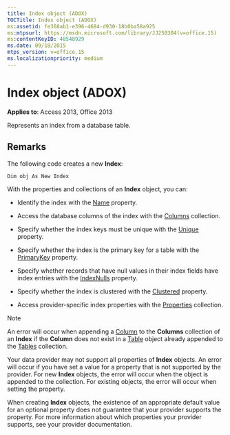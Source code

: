 ```yaml
---
title: Index object (ADOX)
TOCTitle: Index object (ADOX)
ms:assetid: fe368ab1-e396-4684-d930-18b0ba58a925
ms:mtpsurl: https://msdn.microsoft.com/library/JJ250304(v=office.15)
ms:contentKeyID: 48548929
ms.date: 09/18/2015
mtps_version: v=office.15
ms.localizationpriority: medium
---
```


# Index object (ADOX)

**Applies to**: Access 2013, Office 2013

Represents an index from a database table.

## Remarks

The following code creates a new **Index**:

`Dim obj As New Index`

With the properties and collections of an **Index** object, you can:

- Identify the index with the [Name](name-property-adox.md) property.

- Access the database columns of the index with the [Columns](columns-collection-adox.md) collection.

- Specify whether the index keys must be unique with the [Unique](unique-property-adox.md) property.

- Specify whether the index is the primary key for a table with the [PrimaryKey](primarykey-property-adox.md) property.

- Specify whether records that have null values in their index fields have index entries with the [IndexNulls](indexnulls-property-adox.md) property.

- Specify whether the index is clustered with the [Clustered](clustered-property-adox.md) property.

- Access provider-specific index properties with the [Properties](properties-collection-ado.md) collection.


> [!NOTE]
> An error will occur when appending a [Column](column-object-adox.md) to the **Columns** collection of an **Index** if the **Column** does not exist in a [Table](table-object-adox.md) object already appended to the [Tables](tables-collection-adox.md) collection.

Your data provider may not support all properties of **Index** objects. An error will occur if you have set a value for a property that is not supported by the provider. For new **Index** objects, the error will occur when the object is appended to the collection. For existing objects, the error will occur when setting the property.

When creating **Index** objects, the existence of an appropriate default value for an optional property does not guarantee that your provider supports the property. For more information about which properties your provider supports, see your provider documentation.

